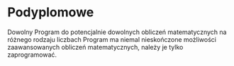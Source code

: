 # Podyplomowe
Dowolny Program do potencjalnie dowolnych obliczeń matematycznych na różnego rodzaju liczbach
Program ma niemal nieskończone możliwości zaawansowanych obliczeń matematycznych, należy je tylko zaprogramować.
